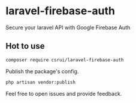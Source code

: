 # laravel-firebase-auth
Secure your laravel API with Google Firebase Auth

## Hot to use

```bash
composer require csrui/laravel-firebase-auth
```

Publish the package's config.

```bash
php artisan vendor:publish
```

Feel free to open issues and provide feedback.